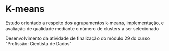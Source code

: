 # K-means
Estudo orientado a respeito dos agrupamentos k-means, implementação, e avaliação de qualidade mediante o número de clusters a ser selecionado

Desenvolvimento da atividade de finalização do módulo 29 do curso "Profissão: Cientista de Dados"
